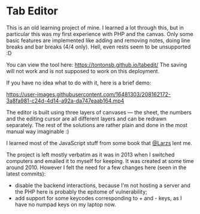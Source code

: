 # Tab Editor

This is an old learning project of mine. I learned a lot through this, but in
particular this was my first experience with PHP and the canvas. Only some
basic features are implemented like adding and removing notes, doing line
breaks and bar breaks (4/4 only). Hell, even rests seem to be unsupported :D

You can view the tool here: https://tontonsb.github.io/tabedit/
The saving will not work and is not supposed to work on this deployment.

If you have no idea what to do with it, here is a brief demo:

https://user-images.githubusercontent.com/16481303/208162172-3a8fa981-c24d-4d14-a92a-da747eaab164.mp4

The editor is built using three layers of canvases — the sheet, the numbers
and the editing cursor are all different layers and can be redrawn separately.
The rest of the solutions are rather plain and done in the most manual way
imaginable :)

I learned most of the JavaScript stuff from some book that
[@Larzs](https://github.com/Larzs) lent me.

The project is left mostly verbatim as it was in 2013 when I switched computers
and emailed it to myself for keeping. It was created at some time around 2010.
However I felt the need for a few changes here (seen in the latest commits):

- disable the backend interactions, because I'm not hosting a server and the
PHP here is probably the epitome of vulnerability;
- add support for some keycodes corresponding to + and - keys, as I have no
numpad keys on my laptop now.

